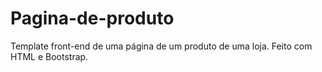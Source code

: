 # Pagina-de-produto
Template front-end de uma página de um produto de uma loja. Feito com HTML e Bootstrap.

